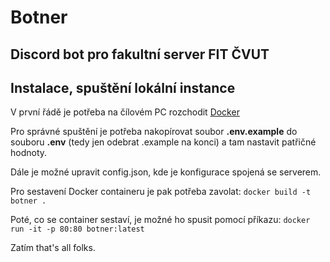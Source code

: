 # Botner
## Discord bot pro fakultní server FIT ČVUT

## Instalace, spuštění lokální instance

V první řádě je potřeba na čílovém PC rozchodit [Docker](https://docker.com)

Pro správné spuštění je potřeba nakopírovat soubor **.env.example** do
souboru **.env** (tedy jen odebrat .example na konci) a tam nastavit patřičné hodnoty.

Dále je možné upravit config.json, kde je konfigurace spojená se serverem.

Pro sestavení Docker containeru je pak potřeba zavolat:
`docker build -t botner . `

Poté, co se container sestaví, je možné ho spusit pomocí příkazu:
`docker run -it -p 80:80 botner:latest`

Zatím that's all folks.